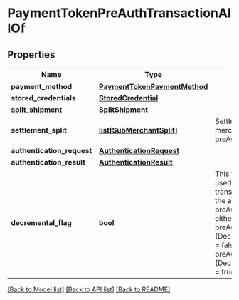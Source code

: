 # PaymentTokenPreAuthTransactionAllOf

## Properties
Name | Type | Description | Notes
------------ | ------------- | ------------- | -------------
**payment_method** | [**PaymentTokenPaymentMethod**](PaymentTokenPaymentMethod.md) |  | 
**stored_credentials** | [**StoredCredential**](StoredCredential.md) |  | [optional] 
**split_shipment** | [**SplitShipment**](SplitShipment.md) |  | [optional] 
**settlement_split** | [**list[SubMerchantSplit]**](SubMerchantSplit.md) | Settle with multiple sub-merchants, sale and preAuth only. | [optional] 
**authentication_request** | [**AuthenticationRequest**](AuthenticationRequest.md) |  | [optional] 
**authentication_result** | [**AuthenticationResult**](AuthenticationResult.md) |  | [optional] 
**decremental_flag** | **bool** | This flag can only be used in a preAuth transaction that updates the amount of a previous preAuth transaction to either increase the preAuth amount (DecrementalPreAuthFlag &#x3D; false) or decrease the preAuth amount (DecrementalPreAuthFlag &#x3D; true). | [optional] [default to False]

[[Back to Model list]](../README.md#documentation-for-models) [[Back to API list]](../README.md#documentation-for-api-endpoints) [[Back to README]](../README.md)


